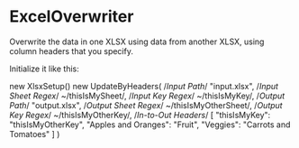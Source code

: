 # ExcelOverwriter

Overwrite the data in one XLSX using data from another XLSX, using column headers that you specify.

Initialize it like this:

new XlsxSetup()
new UpdateByHeaders(
/*Input Path*/		"input.xlsx",
/*Input Sheet Regex*/	~/thisIsMySheet/,
/*Input Key Regex*/	~/thisIsMyKey/,
/*Output Path*/		"output.xlsx",
/*Output Sheet Regex*/	~/thisIsMyOtherSheet/,
/*Output Key Regex*/	~/thisIsMyOtherKey/,
/*In-to-Out Headers*/	[
"thisIsMyKey": "thisIsMyOtherKey",
"Apples and Oranges": "Fruit",
"Veggies": "Carrots and Tomatoes"
]
)
